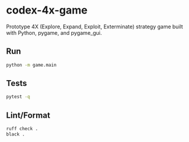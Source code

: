 # codex-4x-game

Prototype 4X (Explore, Expand, Exploit, Exterminate) strategy game built with Python, pygame, and pygame_gui.

## Run

```bash
python -m game.main
```

## Tests

```bash
pytest -q
```

## Lint/Format

```bash
ruff check .
black .
```
